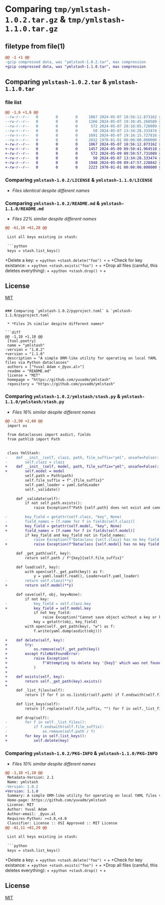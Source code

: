 # Comparing `tmp/ymlstash-1.0.2.tar.gz` & `tmp/ymlstash-1.1.0.tar.gz`

## filetype from file(1)

```diff
@@ -1 +1 @@
-gzip compressed data, was "ymlstash-1.0.2.tar", max compression
+gzip compressed data, was "ymlstash-1.1.0.tar", max compression
```

## Comparing `ymlstash-1.0.2.tar` & `ymlstash-1.1.0.tar`

### file list

```diff
@@ -1,6 +1,6 @@
--rw-r--r--   0        0        0     1067 2024-05-07 18:56:12.873162 ymlstash-1.0.2/LICENSE
--rw-r--r--   0        0        0     1266 2024-05-07 19:30:45.260589 ymlstash-1.0.2/README.md
--rw-r--r--   0        0        0      572 2024-05-07 20:18:05.720009 ymlstash-1.0.2/pyproject.toml
--rw-r--r--   0        0        0       50 2024-05-07 13:34:28.333474 ymlstash-1.0.2/ymlstash/__init__.py
--rw-r--r--   0        0        0     1691 2024-05-07 19:16:15.727816 ymlstash-1.0.2/ymlstash/stash.py
--rw-r--r--   0        0        0     2032 1970-01-01 00:00:00.000000 ymlstash-1.0.2/PKG-INFO
+-rw-r--r--   0        0        0     1067 2024-05-07 18:56:12.873162 ymlstash-1.1.0/LICENSE
+-rw-r--r--   0        0        0     1457 2024-05-09 09:50:41.964518 ymlstash-1.1.0/README.md
+-rw-r--r--   0        0        0      572 2024-05-09 09:50:57.731089 ymlstash-1.1.0/pyproject.toml
+-rw-r--r--   0        0        0       50 2024-05-07 13:34:28.333474 ymlstash-1.1.0/ymlstash/__init__.py
+-rw-r--r--   0        0        0     1948 2024-05-09 09:47:57.228842 ymlstash-1.1.0/ymlstash/stash.py
+-rw-r--r--   0        0        0     2223 1970-01-01 00:00:00.000000 ymlstash-1.1.0/PKG-INFO
```

### Comparing `ymlstash-1.0.2/LICENSE` & `ymlstash-1.1.0/LICENSE`

 * *Files identical despite different names*

### Comparing `ymlstash-1.0.2/README.md` & `ymlstash-1.1.0/README.md`

 * *Files 22% similar despite different names*

```diff
@@ -61,10 +61,28 @@
 
 List all keys existing in stash:
 
 ```python
 keys = stash.list_keys()
 ```
 
+Delete a key:
+
+```python
+stash.delete("foo")
+```
+
+Check for key existance:
+
+```python
+stash.exists("foo")
+```
+
+Drop all files (careful, this deletes everything):
+
+```python
+stash.drop()
+```
+
 ## License
 
 [MIT](LICENSE)
```

### Comparing `ymlstash-1.0.2/pyproject.toml` & `ymlstash-1.1.0/pyproject.toml`

 * *Files 2% similar despite different names*

```diff
@@ -1,10 +1,10 @@
 [tool.poetry]
 name = "ymlstash"
-version = "1.0.2"
+version = "1.1.0"
 description = "A simple ORM-like utility for operating on local YAML files via Python dataclasses"
 authors = ["Yuval Adam <_@yuv.al>"]
 readme = "README.md"
 license = "MIT"
 homepage = "https://github.com/yuvadm/ymlstash"
 repository = "https://github.com/yuvadm/ymlstash"
```

### Comparing `ymlstash-1.0.2/ymlstash/stash.py` & `ymlstash-1.1.0/ymlstash/stash.py`

 * *Files 16% similar despite different names*

```diff
@@ -2,50 +2,60 @@
 import os
 
 from dataclasses import asdict, fields
 from pathlib import Path
 
 
 class YmlStash:
-    def __init__(self, clazz, path, file_suffix="yml", unsafe=False):
-        self.clazz = clazz
+    def __init__(self, model, path, file_suffix="yml", unsafe=False):
+        self.model = model
         self.path = Path(path)
         self.file_suffix = f".{file_suffix}"
         self.yaml_loader = yaml.SafeLoader
         self._validate()
 
     def _validate(self):
         if not self.path.exists():
             raise Exception(f"Path {self.path} does not exist and cannot be used")
 
-        key_field = getattr(self.clazz, "key", None)
-        field_names = [f.name for f in fields(self.clazz)]
+        key_field = getattr(self.model, "key", None)
+        field_names = [f.name for f in fields(self.model)]
         if key_field and key_field not in field_names:
-            raise Exception(f"Dataclass {self.clazz} has no key field '{key_field}'")
+            raise Exception(f"Dataclass {self.model} has no key field '{key_field}'")
 
     def _get_path(self, key):
         return self.path / f"{key}{self.file_suffix}"
 
     def load(self, key):
         with open(self._get_path(key)) as f:
             y = yaml.load(f.read(), Loader=self.yaml_loader)
-        return self.clazz(**y)
+        return self.model(**y)
 
     def save(self, obj, key=None):
         if not key:
-            key_field = self.clazz.key
+            key_field = self.model.key
             if not key_field:
                 raise Exception("Cannot save object without a key or key field")
             key = getattr(obj, key_field)
         with open(self._get_path(key), "w") as f:
             f.write(yaml.dump(asdict(obj)))
 
+    def delete(self, key):
+        try:
+            os.remove(self._get_path(key))
+        except FileNotFoundError:
+            raise Exception(
+                f"Attempting to delete key '{key}' which was not found in stash"
+            )
+
+    def exists(self, key):
+        return self._get_path(key).exists()
+
     def _list_files(self):
         return [f for f in os.listdir(self.path) if f.endswith(self.file_suffix)]
 
     def list_keys(self):
         return [f.replace(self.file_suffix, "") for f in self._list_files()]
 
     def drop(self):
-        for f in self._list_files():
-            if f.endswith(self.file_suffix):
-                os.remove(self.path / f)
+        for key in self.list_keys():
+            self.delete(key)
```

### Comparing `ymlstash-1.0.2/PKG-INFO` & `ymlstash-1.1.0/PKG-INFO`

 * *Files 10% similar despite different names*

```diff
@@ -1,10 +1,10 @@
 Metadata-Version: 2.1
 Name: ymlstash
-Version: 1.0.2
+Version: 1.1.0
 Summary: A simple ORM-like utility for operating on local YAML files via Python dataclasses
 Home-page: https://github.com/yuvadm/ymlstash
 License: MIT
 Author: Yuval Adam
 Author-email: _@yuv.al
 Requires-Python: >=3.8,<4.0
 Classifier: License :: OSI Approved :: MIT License
@@ -81,11 +81,29 @@
 
 List all keys existing in stash:
 
 ```python
 keys = stash.list_keys()
 ```
 
+Delete a key:
+
+```python
+stash.delete("foo")
+```
+
+Check for key existance:
+
+```python
+stash.exists("foo")
+```
+
+Drop all files (careful, this deletes everything):
+
+```python
+stash.drop()
+```
+
 ## License
 
 [MIT](LICENSE)
```

